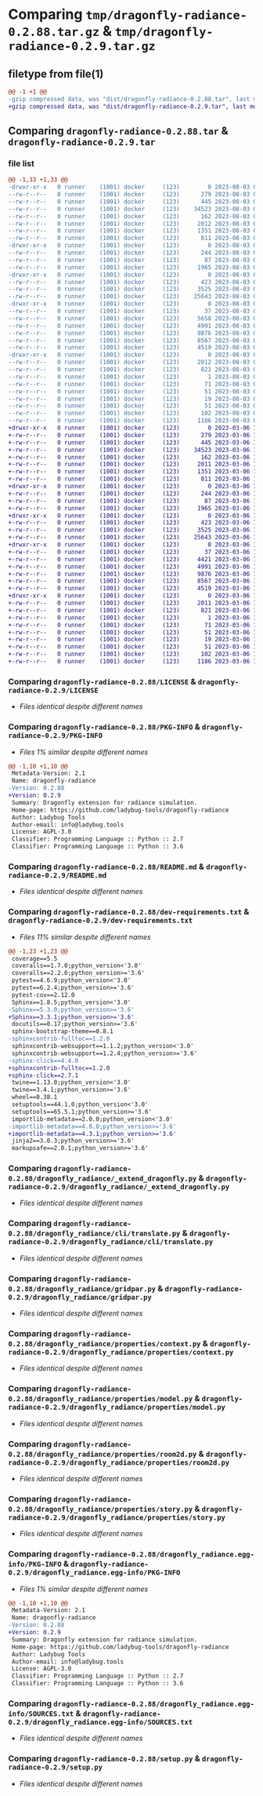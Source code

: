 # Comparing `tmp/dragonfly-radiance-0.2.88.tar.gz` & `tmp/dragonfly-radiance-0.2.9.tar.gz`

## filetype from file(1)

```diff
@@ -1 +1 @@
-gzip compressed data, was "dist/dragonfly-radiance-0.2.88.tar", last modified: Thu Aug  3 02:26:44 2023, max compression
+gzip compressed data, was "dist/dragonfly-radiance-0.2.9.tar", last modified: Mon Mar  6 15:17:33 2023, max compression
```

## Comparing `dragonfly-radiance-0.2.88.tar` & `dragonfly-radiance-0.2.9.tar`

### file list

```diff
@@ -1,33 +1,33 @@
-drwxr-xr-x   0 runner    (1001) docker     (123)        0 2023-08-03 02:26:44.000000 dragonfly-radiance-0.2.88/
--rw-r--r--   0 runner    (1001) docker     (123)      279 2023-08-03 02:25:36.000000 dragonfly-radiance-0.2.88/CODE_OF_CONDUCT.md
--rw-r--r--   0 runner    (1001) docker     (123)      445 2023-08-03 02:25:36.000000 dragonfly-radiance-0.2.88/CONTRIBUTING.md
--rw-r--r--   0 runner    (1001) docker     (123)    34523 2023-08-03 02:25:36.000000 dragonfly-radiance-0.2.88/LICENSE
--rw-r--r--   0 runner    (1001) docker     (123)      162 2023-08-03 02:25:36.000000 dragonfly-radiance-0.2.88/MANIFEST.in
--rw-r--r--   0 runner    (1001) docker     (123)     2012 2023-08-03 02:26:44.000000 dragonfly-radiance-0.2.88/PKG-INFO
--rw-r--r--   0 runner    (1001) docker     (123)     1351 2023-08-03 02:25:36.000000 dragonfly-radiance-0.2.88/README.md
--rw-r--r--   0 runner    (1001) docker     (123)      811 2023-08-03 02:25:36.000000 dragonfly-radiance-0.2.88/dev-requirements.txt
-drwxr-xr-x   0 runner    (1001) docker     (123)        0 2023-08-03 02:26:44.000000 dragonfly-radiance-0.2.88/dragonfly_radiance/
--rw-r--r--   0 runner    (1001) docker     (123)      244 2023-08-03 02:25:36.000000 dragonfly-radiance-0.2.88/dragonfly_radiance/__init__.py
--rw-r--r--   0 runner    (1001) docker     (123)       87 2023-08-03 02:25:36.000000 dragonfly-radiance-0.2.88/dragonfly_radiance/__main__.py
--rw-r--r--   0 runner    (1001) docker     (123)     1965 2023-08-03 02:25:36.000000 dragonfly-radiance-0.2.88/dragonfly_radiance/_extend_dragonfly.py
-drwxr-xr-x   0 runner    (1001) docker     (123)        0 2023-08-03 02:26:44.000000 dragonfly-radiance-0.2.88/dragonfly_radiance/cli/
--rw-r--r--   0 runner    (1001) docker     (123)      423 2023-08-03 02:25:36.000000 dragonfly-radiance-0.2.88/dragonfly_radiance/cli/__init__.py
--rw-r--r--   0 runner    (1001) docker     (123)     3525 2023-08-03 02:25:36.000000 dragonfly-radiance-0.2.88/dragonfly_radiance/cli/translate.py
--rw-r--r--   0 runner    (1001) docker     (123)    25643 2023-08-03 02:25:36.000000 dragonfly-radiance-0.2.88/dragonfly_radiance/gridpar.py
-drwxr-xr-x   0 runner    (1001) docker     (123)        0 2023-08-03 02:26:44.000000 dragonfly-radiance-0.2.88/dragonfly_radiance/properties/
--rw-r--r--   0 runner    (1001) docker     (123)       37 2023-08-03 02:25:36.000000 dragonfly-radiance-0.2.88/dragonfly_radiance/properties/__init__.py
--rw-r--r--   0 runner    (1001) docker     (123)     5658 2023-08-03 02:25:36.000000 dragonfly-radiance-0.2.88/dragonfly_radiance/properties/building.py
--rw-r--r--   0 runner    (1001) docker     (123)     4991 2023-08-03 02:25:36.000000 dragonfly-radiance-0.2.88/dragonfly_radiance/properties/context.py
--rw-r--r--   0 runner    (1001) docker     (123)     9876 2023-08-03 02:25:36.000000 dragonfly-radiance-0.2.88/dragonfly_radiance/properties/model.py
--rw-r--r--   0 runner    (1001) docker     (123)     8567 2023-08-03 02:25:36.000000 dragonfly-radiance-0.2.88/dragonfly_radiance/properties/room2d.py
--rw-r--r--   0 runner    (1001) docker     (123)     4519 2023-08-03 02:25:36.000000 dragonfly-radiance-0.2.88/dragonfly_radiance/properties/story.py
-drwxr-xr-x   0 runner    (1001) docker     (123)        0 2023-08-03 02:26:44.000000 dragonfly-radiance-0.2.88/dragonfly_radiance.egg-info/
--rw-r--r--   0 runner    (1001) docker     (123)     2012 2023-08-03 02:26:44.000000 dragonfly-radiance-0.2.88/dragonfly_radiance.egg-info/PKG-INFO
--rw-r--r--   0 runner    (1001) docker     (123)      821 2023-08-03 02:26:44.000000 dragonfly-radiance-0.2.88/dragonfly_radiance.egg-info/SOURCES.txt
--rw-r--r--   0 runner    (1001) docker     (123)        1 2023-08-03 02:26:44.000000 dragonfly-radiance-0.2.88/dragonfly_radiance.egg-info/dependency_links.txt
--rw-r--r--   0 runner    (1001) docker     (123)       71 2023-08-03 02:26:44.000000 dragonfly-radiance-0.2.88/dragonfly_radiance.egg-info/entry_points.txt
--rw-r--r--   0 runner    (1001) docker     (123)       51 2023-08-03 02:26:44.000000 dragonfly-radiance-0.2.88/dragonfly_radiance.egg-info/requires.txt
--rw-r--r--   0 runner    (1001) docker     (123)       19 2023-08-03 02:26:44.000000 dragonfly-radiance-0.2.88/dragonfly_radiance.egg-info/top_level.txt
--rw-r--r--   0 runner    (1001) docker     (123)       51 2023-08-03 02:25:36.000000 dragonfly-radiance-0.2.88/requirements.txt
--rw-r--r--   0 runner    (1001) docker     (123)      102 2023-08-03 02:26:44.000000 dragonfly-radiance-0.2.88/setup.cfg
--rw-r--r--   0 runner    (1001) docker     (123)     1186 2023-08-03 02:25:36.000000 dragonfly-radiance-0.2.88/setup.py
+drwxr-xr-x   0 runner    (1001) docker     (123)        0 2023-03-06 15:17:33.000000 dragonfly-radiance-0.2.9/
+-rw-r--r--   0 runner    (1001) docker     (123)      279 2023-03-06 15:16:10.000000 dragonfly-radiance-0.2.9/CODE_OF_CONDUCT.md
+-rw-r--r--   0 runner    (1001) docker     (123)      445 2023-03-06 15:16:10.000000 dragonfly-radiance-0.2.9/CONTRIBUTING.md
+-rw-r--r--   0 runner    (1001) docker     (123)    34523 2023-03-06 15:16:10.000000 dragonfly-radiance-0.2.9/LICENSE
+-rw-r--r--   0 runner    (1001) docker     (123)      162 2023-03-06 15:16:10.000000 dragonfly-radiance-0.2.9/MANIFEST.in
+-rw-r--r--   0 runner    (1001) docker     (123)     2011 2023-03-06 15:17:33.000000 dragonfly-radiance-0.2.9/PKG-INFO
+-rw-r--r--   0 runner    (1001) docker     (123)     1351 2023-03-06 15:16:10.000000 dragonfly-radiance-0.2.9/README.md
+-rw-r--r--   0 runner    (1001) docker     (123)      811 2023-03-06 15:16:10.000000 dragonfly-radiance-0.2.9/dev-requirements.txt
+drwxr-xr-x   0 runner    (1001) docker     (123)        0 2023-03-06 15:17:33.000000 dragonfly-radiance-0.2.9/dragonfly_radiance/
+-rw-r--r--   0 runner    (1001) docker     (123)      244 2023-03-06 15:16:10.000000 dragonfly-radiance-0.2.9/dragonfly_radiance/__init__.py
+-rw-r--r--   0 runner    (1001) docker     (123)       87 2023-03-06 15:16:10.000000 dragonfly-radiance-0.2.9/dragonfly_radiance/__main__.py
+-rw-r--r--   0 runner    (1001) docker     (123)     1965 2023-03-06 15:16:10.000000 dragonfly-radiance-0.2.9/dragonfly_radiance/_extend_dragonfly.py
+drwxr-xr-x   0 runner    (1001) docker     (123)        0 2023-03-06 15:17:33.000000 dragonfly-radiance-0.2.9/dragonfly_radiance/cli/
+-rw-r--r--   0 runner    (1001) docker     (123)      423 2023-03-06 15:16:10.000000 dragonfly-radiance-0.2.9/dragonfly_radiance/cli/__init__.py
+-rw-r--r--   0 runner    (1001) docker     (123)     3525 2023-03-06 15:16:10.000000 dragonfly-radiance-0.2.9/dragonfly_radiance/cli/translate.py
+-rw-r--r--   0 runner    (1001) docker     (123)    25643 2023-03-06 15:16:10.000000 dragonfly-radiance-0.2.9/dragonfly_radiance/gridpar.py
+drwxr-xr-x   0 runner    (1001) docker     (123)        0 2023-03-06 15:17:33.000000 dragonfly-radiance-0.2.9/dragonfly_radiance/properties/
+-rw-r--r--   0 runner    (1001) docker     (123)       37 2023-03-06 15:16:10.000000 dragonfly-radiance-0.2.9/dragonfly_radiance/properties/__init__.py
+-rw-r--r--   0 runner    (1001) docker     (123)     4421 2023-03-06 15:16:10.000000 dragonfly-radiance-0.2.9/dragonfly_radiance/properties/building.py
+-rw-r--r--   0 runner    (1001) docker     (123)     4991 2023-03-06 15:16:10.000000 dragonfly-radiance-0.2.9/dragonfly_radiance/properties/context.py
+-rw-r--r--   0 runner    (1001) docker     (123)     9876 2023-03-06 15:16:10.000000 dragonfly-radiance-0.2.9/dragonfly_radiance/properties/model.py
+-rw-r--r--   0 runner    (1001) docker     (123)     8567 2023-03-06 15:16:10.000000 dragonfly-radiance-0.2.9/dragonfly_radiance/properties/room2d.py
+-rw-r--r--   0 runner    (1001) docker     (123)     4519 2023-03-06 15:16:10.000000 dragonfly-radiance-0.2.9/dragonfly_radiance/properties/story.py
+drwxr-xr-x   0 runner    (1001) docker     (123)        0 2023-03-06 15:17:33.000000 dragonfly-radiance-0.2.9/dragonfly_radiance.egg-info/
+-rw-r--r--   0 runner    (1001) docker     (123)     2011 2023-03-06 15:17:33.000000 dragonfly-radiance-0.2.9/dragonfly_radiance.egg-info/PKG-INFO
+-rw-r--r--   0 runner    (1001) docker     (123)      821 2023-03-06 15:17:33.000000 dragonfly-radiance-0.2.9/dragonfly_radiance.egg-info/SOURCES.txt
+-rw-r--r--   0 runner    (1001) docker     (123)        1 2023-03-06 15:17:33.000000 dragonfly-radiance-0.2.9/dragonfly_radiance.egg-info/dependency_links.txt
+-rw-r--r--   0 runner    (1001) docker     (123)       71 2023-03-06 15:17:33.000000 dragonfly-radiance-0.2.9/dragonfly_radiance.egg-info/entry_points.txt
+-rw-r--r--   0 runner    (1001) docker     (123)       51 2023-03-06 15:17:33.000000 dragonfly-radiance-0.2.9/dragonfly_radiance.egg-info/requires.txt
+-rw-r--r--   0 runner    (1001) docker     (123)       19 2023-03-06 15:17:33.000000 dragonfly-radiance-0.2.9/dragonfly_radiance.egg-info/top_level.txt
+-rw-r--r--   0 runner    (1001) docker     (123)       51 2023-03-06 15:16:10.000000 dragonfly-radiance-0.2.9/requirements.txt
+-rw-r--r--   0 runner    (1001) docker     (123)      102 2023-03-06 15:17:33.000000 dragonfly-radiance-0.2.9/setup.cfg
+-rw-r--r--   0 runner    (1001) docker     (123)     1186 2023-03-06 15:16:10.000000 dragonfly-radiance-0.2.9/setup.py
```

### Comparing `dragonfly-radiance-0.2.88/LICENSE` & `dragonfly-radiance-0.2.9/LICENSE`

 * *Files identical despite different names*

### Comparing `dragonfly-radiance-0.2.88/PKG-INFO` & `dragonfly-radiance-0.2.9/PKG-INFO`

 * *Files 1% similar despite different names*

```diff
@@ -1,10 +1,10 @@
 Metadata-Version: 2.1
 Name: dragonfly-radiance
-Version: 0.2.88
+Version: 0.2.9
 Summary: Dragonfly extension for radiance simulation.
 Home-page: https://github.com/ladybug-tools/dragonfly-radiance
 Author: Ladybug Tools
 Author-email: info@ladybug.tools
 License: AGPL-3.0
 Classifier: Programming Language :: Python :: 2.7
 Classifier: Programming Language :: Python :: 3.6
```

### Comparing `dragonfly-radiance-0.2.88/README.md` & `dragonfly-radiance-0.2.9/README.md`

 * *Files identical despite different names*

### Comparing `dragonfly-radiance-0.2.88/dev-requirements.txt` & `dragonfly-radiance-0.2.9/dev-requirements.txt`

 * *Files 11% similar despite different names*

```diff
@@ -1,23 +1,23 @@
 coverage==5.5
 coveralls==1.7.0;python_version<'3.0'
 coveralls==2.2.0;python_version>='3.6'
 pytest==4.6.9;python_version<'3.0'
 pytest==6.2.4;python_version>='3.6'
 pytest-cov==2.12.0
 Sphinx==1.8.5;python_version<'3.0'
-Sphinx==5.3.0;python_version>='3.6'
+Sphinx==3.3.1;python_version>='3.6'
 docutils==0.17;python_version>='3.6'
 sphinx-bootstrap-theme==0.8.1
-sphinxcontrib-fulltoc==1.2.0
 sphinxcontrib-websupport==1.1.2;python_version<'3.0'
 sphinxcontrib-websupport==1.2.4;python_version>='3.6'
-sphinx-click==4.4.0
+sphinxcontrib-fulltoc==1.2.0
+sphinx-click==2.7.1
 twine==1.13.0;python_version<'3.0'
 twine==3.4.1;python_version>='3.6'
 wheel==0.38.1
 setuptools==44.1.0;python_version<'3.0'
 setuptools==65.5.1;python_version>='3.6'
 importlib-metadata==2.0.0;python_version<'3.0'
-importlib-metadata==4.8.0;python_version>='3.6'
+importlib-metadata==4.3.1;python_version>='3.6'
 jinja2==3.0.3;python_version>='3.6'
 markupsafe==2.0.1;python_version>='3.6'
```

### Comparing `dragonfly-radiance-0.2.88/dragonfly_radiance/_extend_dragonfly.py` & `dragonfly-radiance-0.2.9/dragonfly_radiance/_extend_dragonfly.py`

 * *Files identical despite different names*

### Comparing `dragonfly-radiance-0.2.88/dragonfly_radiance/cli/translate.py` & `dragonfly-radiance-0.2.9/dragonfly_radiance/cli/translate.py`

 * *Files identical despite different names*

### Comparing `dragonfly-radiance-0.2.88/dragonfly_radiance/gridpar.py` & `dragonfly-radiance-0.2.9/dragonfly_radiance/gridpar.py`

 * *Files identical despite different names*

### Comparing `dragonfly-radiance-0.2.88/dragonfly_radiance/properties/context.py` & `dragonfly-radiance-0.2.9/dragonfly_radiance/properties/context.py`

 * *Files identical despite different names*

### Comparing `dragonfly-radiance-0.2.88/dragonfly_radiance/properties/model.py` & `dragonfly-radiance-0.2.9/dragonfly_radiance/properties/model.py`

 * *Files identical despite different names*

### Comparing `dragonfly-radiance-0.2.88/dragonfly_radiance/properties/room2d.py` & `dragonfly-radiance-0.2.9/dragonfly_radiance/properties/room2d.py`

 * *Files identical despite different names*

### Comparing `dragonfly-radiance-0.2.88/dragonfly_radiance/properties/story.py` & `dragonfly-radiance-0.2.9/dragonfly_radiance/properties/story.py`

 * *Files identical despite different names*

### Comparing `dragonfly-radiance-0.2.88/dragonfly_radiance.egg-info/PKG-INFO` & `dragonfly-radiance-0.2.9/dragonfly_radiance.egg-info/PKG-INFO`

 * *Files 1% similar despite different names*

```diff
@@ -1,10 +1,10 @@
 Metadata-Version: 2.1
 Name: dragonfly-radiance
-Version: 0.2.88
+Version: 0.2.9
 Summary: Dragonfly extension for radiance simulation.
 Home-page: https://github.com/ladybug-tools/dragonfly-radiance
 Author: Ladybug Tools
 Author-email: info@ladybug.tools
 License: AGPL-3.0
 Classifier: Programming Language :: Python :: 2.7
 Classifier: Programming Language :: Python :: 3.6
```

### Comparing `dragonfly-radiance-0.2.88/dragonfly_radiance.egg-info/SOURCES.txt` & `dragonfly-radiance-0.2.9/dragonfly_radiance.egg-info/SOURCES.txt`

 * *Files identical despite different names*

### Comparing `dragonfly-radiance-0.2.88/setup.py` & `dragonfly-radiance-0.2.9/setup.py`

 * *Files identical despite different names*


